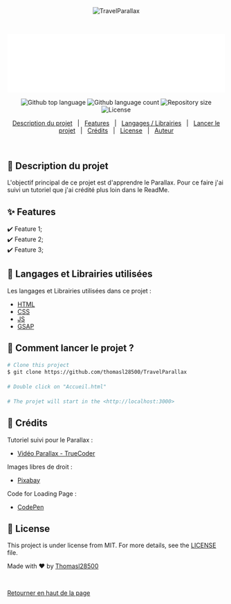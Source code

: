 <div align="center" id="top"> 
  <img src="./.github/app.gif" alt="TravelParallax" />

  &#xa0;

  <!-- <a href="https://TravelParallax.netlify.app">Demo</a> -->
</div>

<img src="img/logo.png" alt="logo" align="center">

<p align="center">
  <img alt="Github top language" src="https://img.shields.io/github/languages/top/thomasl28500/TravelParallax?color=56BEB8">

  <img alt="Github language count" src="https://img.shields.io/github/languages/count/thomasl28500/TravelParallax?color=56BEB8">

  <img alt="Repository size" src="https://img.shields.io/github/repo-size/thomasl28500/TravelParallax?color=56BEB8">

  <img alt="License" src="https://img.shields.io/github/license/thomasl28500/TravelParallax?color=56BEB8">

  <!-- <img alt="Github issues" src="https://img.shields.io/github/issues/thomasl28500/TravelParallax?color=56BEB8" /> -->

  <!-- <img alt="Github forks" src="https://img.shields.io/github/forks/thomasl28500/TravelParallax?color=56BEB8" /> -->

  <!-- <img alt="Github stars" src="https://img.shields.io/github/stars/thomasl28500/TravelParallax?color=56BEB8" /> -->
</p>

<!-- Status -->

<!-- <h4 align="center"> 
	🚧  TravelParallax 🚀 Under construction...  🚧
</h4> 

<hr> -->

<p align="center">
  <a href="#dart-Description-du-projet">Description du projet</a> &#xa0; | &#xa0; 
  <a href="#sparkles-features">Features</a> &#xa0; | &#xa0;
  <a href="#rocket-Langages-et-Librairies-utilisées">Langages / Librairies</a> &#xa0; | &#xa0;
  <a href="#checkered_flag-Comment-lancer-le-projet-?">Lancer le projet</a> &#xa0; | &#xa0;
    <a href="#rocket-Crédits">Crédits</a> &#xa0; | &#xa0;
  <a href="#memo-license">License</a> &#xa0; | &#xa0;
  <a href="https://github.com/thomasl28500" target="_blank">Auteur</a>
</p>

<br>

## :dart: Description du projet ##

L'objectif principal de ce projet est d'apprendre le Parallax. Pour ce faire j'ai suivi un tutoriel que j'ai crédité plus loin dans le ReadMe.

## :sparkles: Features ##

:heavy_check_mark: Feature 1;\
:heavy_check_mark: Feature 2;\
:heavy_check_mark: Feature 3;

## :rocket: Langages et Librairies utilisées ##

Les langages et Librairies utilisées dans ce projet :

- [HTML](https://developer.mozilla.org/fr/docs/Web/HTML)
- [CSS](https://developer.mozilla.org/fr/docs/Web/CSS)
- [JS](https://developer.mozilla.org/fr/docs/Web/JavaScript)
- [GSAP](https://gsap.com/)

## :checkered_flag: Comment lancer le projet ? ##

```bash
# Clone this project
$ git clone https://github.com/thomasl28500/TravelParallax

# Double click on "Accueil.html"

# The projet will start in the <http://localhost:3000>
```

## :rocket: Crédits ##

Tutoriel suivi pour le Parallax :

- [Vidéo Parallax - TrueCoder](https://www.youtube.com/watch?v=Yo3j_Dx4u7c&ab_channel=TrueCoder)

Images libres de droit :

- [Pixabay](https://pixabay.com/fr/)

Code for Loading Page :

- [CodePen](https://codepen.io/jamesfinn180/pen/VwzENbR)

## :memo: License ##

This project is under license from MIT. For more details, see the [LICENSE](LICENSE.md) file.


Made with :heart: by <a href="https://github.com/thomasl28500" target="_blank">Thomasl28500</a>

&#xa0;

<a href="#top">Retourner en haut de la page</a>
